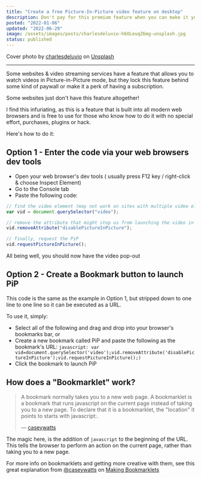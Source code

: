 ```yaml
---
title: "Create a free Picture-In-Picture video feature on desktop"
description: Don't pay for this premium feature when you can make it yourself.
posted: "2022-01-06"
updated: "2022-06-29"
image: /assets/images/posts/charlesdeluvio-h6OLeuqZ6mg-unsplash.jpg
status: published
---
```


Cover photo by [charlesdeluvio](https://unsplash.com/@charlesdeluvio?utm_source=unsplash&utm_medium=referral&utm_content=creditCopyText") on [Unsplash](https://unsplash.com/)

---

Some websites & video streaming services have a feature that allows you to watch videos in Picture-in-Picture mode, but they lock this feature behind some kind of paywall or make it a perk of having a subscription.

Some websites just don't have this feature altogether!

I find this infuriating, as this is a feature that is built into all modern web browsers and is free to use for those who know how to do it with no special effort, purchases, plugins or hack.

Here's how to do it:

## Option 1 - Enter the code via your web browsers dev tools

- Open your web browser's dev tools ( usually press F12 key / right-click & choose Inspect Element)
- Go to the Console tab
- Paste the following code:

```javascript
// find the video element (may not work on sites with multiple video elements, but works for most of the main sites)
var vid = document.querySelector("video");

// remove the attribute that might stop us from launching the video in PiP
vid.removeAttribute("disablePictureInPicture");

// finally, request the PiP
vid.requestPictureInPicture();
```

All being well, you should now have the video pop-out

## Option 2 - Create a Bookmark button to launch PiP

This code is the same as the example in Option 1, but stripped down to one line to one line so it can be executed as a URL.

To use it, simply:

- Select all of the following and drag and drop into your browser's bookmarks bar, or
- Create a new bookmark called PiP and paste the following as the bookmark's URL:
  `javascript: var vid=document.querySelector('video');vid.removeAttribute('disablePictureInPicture');vid.requestPictureInPicture();)`
- Click the bookmark to launch PiP

## How does a "Bookmarklet" work?

> A bookmark normally takes you to a new web page. A bookmarklet is a bookmark that runs javascript on the current page instead of taking you to a new page. To declare that it is a bookmarklet, the "location" it points to starts with javascript:.
>
> &mdash; [caseywatts](https://gist.github.com/caseywatts/c0cec1f89ccdb8b469b1)

The magic here, is the addition of `javascript` to the beginning of the URL. This tells the browser to perform an action on the current page, rather than taking you to a new page.

For more info on bookmarklets and getting more creative with them, see this great explanation from [@caseywatts](https://gist.github.com/caseywatts) on [Making Bookmarklets](https://gist.github.com/caseywatts/c0cec1f89ccdb8b469b1)
